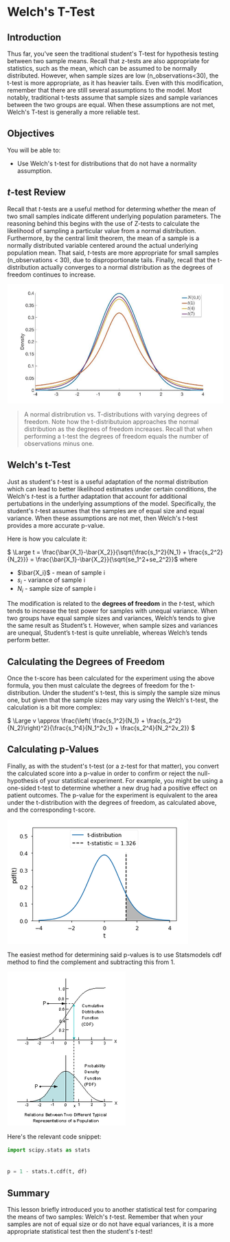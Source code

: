 
# Welch's T-Test

## Introduction 

Thus far, you've seen the traditional student's T-test for hypothesis testing between two sample means. Recall that z-tests are also appropriate for statistics, such as the mean, which can be assumed to be normally distributed. However, when sample sizes are low (n_observations<30), the t-test is more appropriate, as it has heavier tails. Even with this modification, remember that there are still several assumptions to the model. Most notably, traditional t-tests assume that sample sizes and sample variances between the two groups are equal. When these assumptions are not met, Welch's T-test is generally a more reliable test.

## Objectives
You will be able to:
* Use Welch's t-test for distributions that do not have a normality assumption.

## $t$-test Review

Recall that $t$-tests are a useful method for determing whether the mean of two small samples indicate different underlying population parameters. The reasoning behind this begins with the use of Z-tests to calculate the likelihood of sampling a particular value from a normal distribution. Furthermore, by the central limit theorem, the mean of a sample is a normally distributed variable centered around the actual underlying population mean. That said, $t$-tests are more appropriate for small samples (n_observations < 30), due to disproportionate tails. Finally, recall that the t-distribution actually converges to a normal distribution as the degrees of freedom continues to increase.  

<img src="images/t_vs_norm_dist.png">

> A normal distribrution vs. T-distributions with varying degrees of freedom. Note how the t-distributuion approaches the normal distribution as the degrees of freedom increases. Recall that when performing a t-test the degrees of freedom equals the number of observations minus one.

## Welch's t-Test

Just as student's $t$-test is a useful adaptation of the normal distribution which can lead to better likelihood estimates under certain conditions, the Welch's $t$-test is a further adaptation that account for additional pertubations in the underlying assumptions of the model. Specifically, the student's $t$-test assumes that the samples are of equal size and equal variance. When these assumptions are not met, then Welch's $t$-test provides a more accurate p-value.

Here is how you calculate it: 


 $ \Large t = \frac{\bar{X_1}-\bar{X_2}}{\sqrt{\frac{s_1^2}{N_1} + \frac{s_2^2}{N_2}}} = \frac{\bar{X_1}-\bar{X_2}}{\sqrt{se_1^2+se_2^2}}$
where  

* $\bar{X_i}$ - mean of sample i
* $s_i$ - variance of sample i
* $N_i$ - sample size of sample i  

The modification is related to the **degrees of freedom** in the $t$-test, which tends to increase the test power for samples with unequal variance. When two groups have equal sample sizes and variances, Welch’s tends to give the same result as Student’s t. However, when sample sizes and variances are unequal, Student’s t-test is quite unreliable, whereas Welch’s tends perform better.

## Calculating the Degrees of Freedom

Once the t-score has been calculated for the experiment using the above formula, you then must calculate the degrees of freedom for the t-distribution. Under the student's t-test, this is simply the sample size minus one, but given that the sample sizes may vary using the Welch's t-test, the calculation is a bit more complex:  

$ \Large v \approx \frac{\left( \frac{s_1^2}{N_1} + \frac{s_2^2}{N_2}\right)^2}{\frac{s_1^4}{N_1^2v_1} + \frac{s_2^4}{N_2^2v_2}} $

## Calculating p-Values  

Finally, as with the student's t-test (or a z-test for that matter), you convert the calculated score into a p-value in order to confirm or reject the null-hypothesis of your statistical experiment. For example, you might be using a one-sided t-test to determine whether a new drug had a positive effect on patient outcomes. The p-value for the experiment is equivalent to the area under the t-distribution with the degrees of freedom, as calculated above, and the corresponding t-score.

<img src="images/AUC.png">

The easiest method for determining said p-values is to use Statsmodels cdf method to find the complement and subtracting this from 1.

<img src="images/CdfAndPdf.gif">

Here's the relevant code snippet:

```python
import scipy.stats as stats


p = 1 - stats.t.cdf(t, df)
```

## Summary

This lesson briefly introduced you to another statistical test for comparing the means of two samples: Welch's $t$-test. Remember that when your samples are not of equal size or do not have equal variances, it is a more appropriate statistical test then the student's $t$-test!
